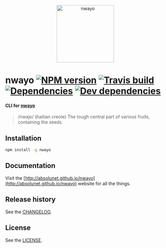<p align="center">
	<a href="http://absolunet.github.io/nwayo">
		<img src="http://absolunet.github.io/nwayo/nwayo/build/images/common/logo-nwayo.svg" width="180" height="180" alt="nwayo">
	</a>
</p>

# nwayo [![NPM version][npm-image]][npm-url] [![Travis build][travis-image]][travis-url] [![Dependencies][david-dep-image]][david-dep-url] [![Dev dependencies][david-devdep-image]][david-devdep-url]
#### CLI for [nwayo](https://github.com/absolunet/nwayo/)
> /nwajo/ (haitian creole) The tough central part of various fruits, containing the seeds.

## Installation
```bash
npm install -g nwayo
```

## Documentation
Visit the [http://absolunet.github.io/nwayo](http://absolunet.github.io/nwayo) website for all the things.

## Release history
See the [CHANGELOG](https://github.com/absolunet/nwayo-cli/blob/master/CHANGELOG.md).

## License 
See the [LICENSE](https://github.com/absolunet/nwayo-cli/blob/master/LICENSE.md).


[npm-url]: https://npmjs.org/package/nwayo
[npm-image]: http://img.shields.io/npm/v/nwayo.svg?style=flat

[travis-url]: https://travis-ci.org/absolunet/nwayo/builds
[travis-image]: http://img.shields.io/travis/absolunet/nwayo.svg?style=flat

[david-dep-url]: https://david-dm.org/absolunet/nwayo
[david-dep-image]: http://img.shields.io/david/absolunet/nwayo.svg?style=flat

[david-devdep-url]: https://david-dm.org/absolunet/nwayo
[david-devdep-image]: http://img.shields.io/david/dev/absolunet/nwayo.svg?style=flat
